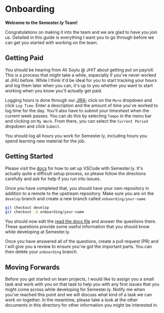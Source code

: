 # Onboarding

**Welcome to the Semester.ly Team!**

Congratulations on making it into the team and we are glad to have you join us. Detailed
in this guide is everything I want you to go through before we can get you started with
working on the team.

## Getting Paid

You should be hearing from Ali Soylu @ JHIT about getting put on payroll. This is a
process that might take a while, especially if you've never worked at JHU before. While
I think it'd be ideal for you to start tracking your hours and log them later when you
can, it's up to you whether you want to start working when you know you'll actually get
paid.

Logging hours is done through our
[JIRA](https://jira.sset.jhu.edu/jira/projects/SEM/issues/SEM-175?filter=allopenissues);
click on the `More` dropdown and click `Log Time`. Enter a description and the amount of
time you've worked to log time for the day. You'll also have to *submit your timesheet*
when the current week passes. You can do this by selecting `Tempo` in the menu bar and
clicking on `My Work`. From there, you can select the `Current Period` dropdown and
click `Submit`.

You should log all hours you work for Semester.ly, including hours you spend learning
new material for the job.

## Getting Started

Please visit the [docs](https://semesterly-v2.readthedocs.io/en/latest/setup.html) for
how to set up VSCode with Semester.ly. It's actually quite a difficult setup process, so
please follow the directions carefully and ask for help if you run into issues.

Once you have completed that, you should have your own repository in addition to a
remote to the upstream repository. Make sure you are on the `develop` branch and create
a new branch called `onboarding/your-name`

```bash
git checkout develop
git checkout -b onboarding/your-name
```

You should now edit the [read the docs file](./readthedocs.md) and answer the questions
there. These questions provide some useful information that you should know while
developing at Semester.ly.

Once you have answered all of the questions, create a pull request (PR) and I will give
you a review to ensure you've got the important parts. You can then delete your
`onboarding` branch.

## Moving Forwards

Before you get started on team projects, I would like to assign you a small task and
work with you on that task to help you with any first issues that you might come across
while developing for Semester.ly. Notify me when you've reached this point and we will
discuss what kind of a task we can work on together. In the meantime, please take a look
at the other documents in this directory for other information you might be interested
in.